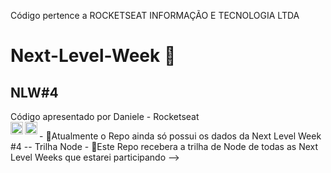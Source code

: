 Código pertence a ROCKETSEAT INFORMAÇÃO E TECNOLOGIA LTDA

# Next-Level-Week 🚀

## NLW#4
  Código apresentado por Daniele - Rocketseat   
  <a href="https://github.com/danileao" target="blank"><img align="left" src="https://cdn.jsdelivr.net/npm/simple-icons@3.0.1/icons/github.svg" alt="Danileao" height="20"    width="20" />
   <a href="https://github.com/Rocketseat" target="blank"><img align="left" src="https://cdn.jsdelivr.net/npm/simple-icons@3.0.1/icons/github.svg" alt="Rocketseat" height="20"    width="20" />
  

  </a>
 - 🚀Atualmente o Repo ainda só possui os dados da Next Level Week #4 -- Trilha Node
 - 🚀Este Repo recebera a trilha de Node de todas as Next Level Weeks que estarei participando
 -->
